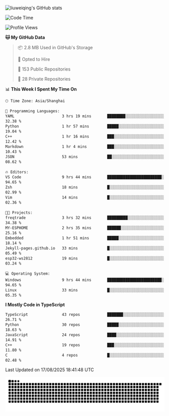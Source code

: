 ![liuweiqing's GitHub stats](https://github-readme-stats.vercel.app/api?username=14790897&show_icons=true&locale=cn&include_all_commits=true&count_private=true)

<!--START_SECTION:waka-->
![Code Time](http://img.shields.io/badge/Code%20Time-2%2C407%20hrs%2058%20mins-blue)

![Profile Views](http://img.shields.io/badge/Profile%20Views-1-blue)

**🐱 My GitHub Data** 

> 📦 2.8 MB Used in GitHub's Storage 
 > 
> 💼 Opted to Hire
 > 
> 📜 153 Public Repositories 
 > 
> 🔑 28 Private Repositories 
 > 
📊 **This Week I Spent My Time On** 

```text
🕑︎ Time Zone: Asia/Shanghai

💬 Programming Languages: 
YAML                     3 hrs 19 mins       ████████░░░░░░░░░░░░░░░░░   32.38 % 
Python                   1 hr 57 mins        █████░░░░░░░░░░░░░░░░░░░░   19.04 % 
C++                      1 hr 16 mins        ███░░░░░░░░░░░░░░░░░░░░░░   12.42 % 
Markdown                 1 hr 4 mins         ███░░░░░░░░░░░░░░░░░░░░░░   10.43 % 
JSON                     53 mins             ██░░░░░░░░░░░░░░░░░░░░░░░   08.62 % 

🔥 Editors: 
VS Code                  9 hrs 44 mins       ████████████████████████░   94.65 % 
Zsh                      18 mins             █░░░░░░░░░░░░░░░░░░░░░░░░   02.99 % 
Vim                      14 mins             █░░░░░░░░░░░░░░░░░░░░░░░░   02.36 % 

🐱‍💻 Projects: 
freqtrade                3 hrs 32 mins       █████████░░░░░░░░░░░░░░░░   34.38 % 
MY-ESPHOME               2 hrs 35 mins       ██████░░░░░░░░░░░░░░░░░░░   25.16 % 
Embedded                 1 hr 51 mins        █████░░░░░░░░░░░░░░░░░░░░   18.14 % 
Jekyll-pages.github.io   33 mins             █░░░░░░░░░░░░░░░░░░░░░░░░   05.49 % 
esp32-ws2812             19 mins             █░░░░░░░░░░░░░░░░░░░░░░░░   03.24 % 

💻 Operating System: 
Windows                  9 hrs 44 mins       ████████████████████████░   94.65 % 
Linux                    33 mins             █░░░░░░░░░░░░░░░░░░░░░░░░   05.35 % 
```

**I Mostly Code in TypeScript** 

```text
TypeScript               43 repos            ███████░░░░░░░░░░░░░░░░░░   26.71 % 
Python                   30 repos            █████░░░░░░░░░░░░░░░░░░░░   18.63 % 
JavaScript               24 repos            ████░░░░░░░░░░░░░░░░░░░░░   14.91 % 
C++                      19 repos            ███░░░░░░░░░░░░░░░░░░░░░░   11.80 % 
C                        4 repos             █░░░░░░░░░░░░░░░░░░░░░░░░   02.48 % 
```




 Last Updated on 17/08/2025 18:41:48 UTC
<!--END_SECTION:waka-->

<picture>
  <source media="(prefers-color-scheme: dark)" srcset="https://raw.githubusercontent.com/14790897/14790897/output/github-contribution-grid-snake-dark.svg" />
  <source media="(prefers-color-scheme: light)" srcset="https://raw.githubusercontent.com/14790897/14790897/output/github-contribution-grid-snake.svg" />
  <img alt="github-snake" src="https://raw.githubusercontent.com/14790897/14790897/output/github-contribution-grid-snake.svg" />
</picture>
